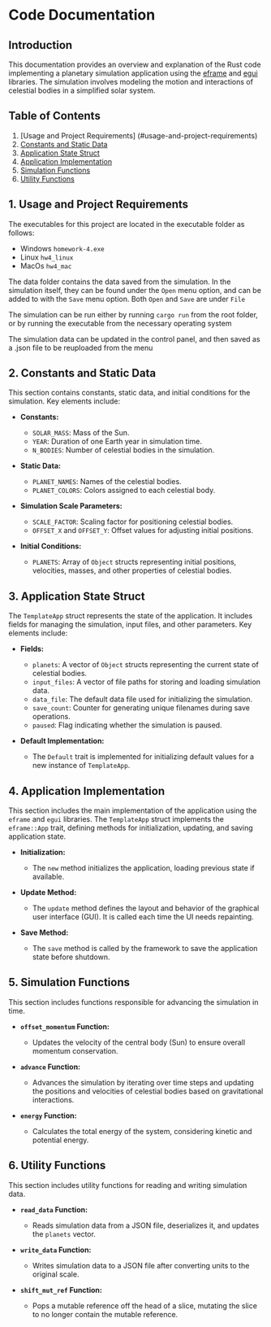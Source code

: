 # Code Documentation

## Introduction

This documentation provides an overview and explanation of the Rust code implementing a planetary simulation application using the [eframe](https://github.com/emilk/eframe) and [egui](https://github.com/emilk/egui) libraries. The simulation involves modeling the motion and interactions of celestial bodies in a simplified solar system.

## Table of Contents

1. [Usage and Project Requirements] (#usage-and-project-requirements)
2. [Constants and Static Data](#constants-and-static-data)
3. [Application State Struct](#application-state-struct)
4. [Application Implementation](#application-implementation)
5. [Simulation Functions](#simulation-functions)
6. [Utility Functions](#utility-functions)

## 1. Usage and Project Requirements <a name="usage-and-project-requirements"></a>

The executables for this project are located in the executable folder as follows:
- Windows `homework-4.exe`
- Linux `hw4_linux`
- MacOs `hw4_mac`

The data folder contains the data saved from the simulation. In the simulation itself, they can be found under the `Open` menu option, and can be added to with the `Save` menu option. Both `Open` and `Save` are under `File`

The simulation can be run either by running `cargo run` from the root folder, or by running the executable from the necessary operating system

The simulation data can be updated in the control panel, and then saved as a .json file to be reuploaded from the menu

## 2. Constants and Static Data <a name="constants-and-static-data"></a>

This section contains constants, static data, and initial conditions for the simulation. Key elements include:

- **Constants:**
  - `SOLAR_MASS`: Mass of the Sun.
  - `YEAR`: Duration of one Earth year in simulation time.
  - `N_BODIES`: Number of celestial bodies in the simulation.

- **Static Data:**
  - `PLANET_NAMES`: Names of the celestial bodies.
  - `PLANET_COLORS`: Colors assigned to each celestial body.

- **Simulation Scale Parameters:**
  - `SCALE_FACTOR`: Scaling factor for positioning celestial bodies.
  - `OFFSET_X` and `OFFSET_Y`: Offset values for adjusting initial positions.

- **Initial Conditions:**
  - `PLANETS`: Array of `Object` structs representing initial positions, velocities, masses, and other properties of celestial bodies.

## 3. Application State Struct <a name="application-state-struct"></a>

The `TemplateApp` struct represents the state of the application. It includes fields for managing the simulation, input files, and other parameters. Key elements include:

- **Fields:**
  - `planets`: A vector of `Object` structs representing the current state of celestial bodies.
  - `input_files`: A vector of file paths for storing and loading simulation data.
  - `data_file`: The default data file used for initializing the simulation.
  - `save_count`: Counter for generating unique filenames during save operations.
  - `paused`: Flag indicating whether the simulation is paused.

- **Default Implementation:**
  - The `Default` trait is implemented for initializing default values for a new instance of `TemplateApp`.

## 4. Application Implementation <a name="application-implementation"></a>

This section includes the main implementation of the application using the `eframe` and `egui` libraries. The `TemplateApp` struct implements the `eframe::App` trait, defining methods for initialization, updating, and saving application state.

- **Initialization:**
  - The `new` method initializes the application, loading previous state if available.

- **Update Method:**
  - The `update` method defines the layout and behavior of the graphical user interface (GUI). It is called each time the UI needs repainting.

- **Save Method:**
  - The `save` method is called by the framework to save the application state before shutdown.

## 5. Simulation Functions <a name="simulation-functions"></a>

This section includes functions responsible for advancing the simulation in time.

- **`offset_momentum` Function:**
  - Updates the velocity of the central body (Sun) to ensure overall momentum conservation.

- **`advance` Function:**
  - Advances the simulation by iterating over time steps and updating the positions and velocities of celestial bodies based on gravitational interactions.

- **`energy` Function:**
  - Calculates the total energy of the system, considering kinetic and potential energy.

## 6. Utility Functions <a name="utility-functions"></a>

This section includes utility functions for reading and writing simulation data.

- **`read_data` Function:**
  - Reads simulation data from a JSON file, deserializes it, and updates the `planets` vector.

- **`write_data` Function:**
  - Writes simulation data to a JSON file after converting units to the original scale.

- **`shift_mut_ref` Function:**
  - Pops a mutable reference off the head of a slice, mutating the slice to no longer contain the mutable reference.
